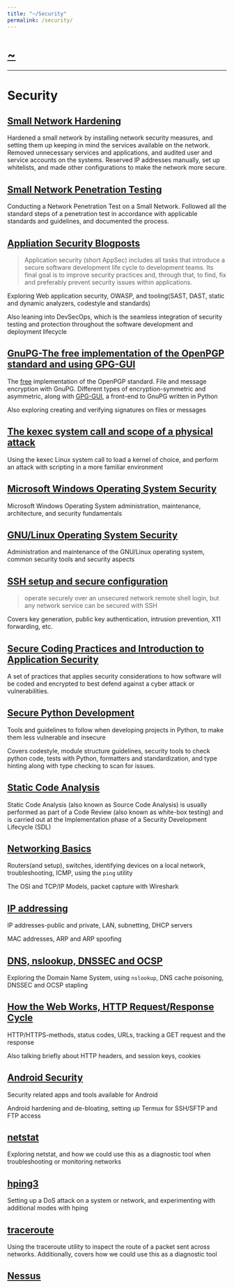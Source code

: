 ```yaml
---
title: "~/Security"
permalink: /security/
---
```


# [~](../README.md)

---

# Security

## [Small Network Hardening](https://elvindesouza.github.io/hardening)

Hardened a small network by installing network security measures, and setting them up keeping in mind the services available on the network. Removed unnecessary services and applications, and audited user and service accounts on the systems. Reserved IP addresses manually, set up whitelists, and made other configurations to make the network more secure.

## [Small Network Penetration Testing](https://elvindesouza.github.io/NetworkPenetrationTesting)

Conducting a Network Penetration Test on a Small Network. Followed all the standard steps of a penetration test in accordance with applicable standards and guidelines, and documented the process.

## [Appliation Security Blogposts](security/appsec.md)

> Application security (short AppSec) includes all tasks that introduce a secure software development life cycle to development teams. Its final goal is to improve security practices and, through that, to find, fix and preferably prevent security issues within applications.

Exploring Web application security, OWASP, and tooling(SAST, DAST, static and dynamic analyzers, codestyle and standards)

Also leaning into DevSecOps, which is the seamless integration of security testing and protection throughout the software development and deployment lifecycle

## [GnuPG-The free implementation of the OpenPGP standard and using GPG-GUI](security/gnupg.md)

The [free](https://www.gnu.org/philosophy/free-sw.en.html) implementation of the OpenPGP standard. File and message encryption with GnuPG. Different types of encryption-symmetric and asymmetric, along with [GPG-GUI](https://elvindesouza.github.io/GPG-GUI/), a front-end to GnuPG written in Python

Also exploring creating and verifying signatures on files or messages

## [The kexec system call and scope of a physical attack](projects/kexec.md)

Using the kexec Linux system call to load a kernel of choice, and perform an attack with scripting in a more familiar environment

## [Microsoft Windows Operating System Security](security/MSWindowsSecurity/windows.md)

Microsoft Windows Operating System administration, maintenance, architecture, and security fundamentals

## [GNU/Linux Operating System Security](security/LinuxSecurity/linux.md)

Administration and maintenance of the GNU/Linux operating system, common security tools and security aspects

## [SSH setup and secure configuration](security/ssh.md)

> operate securely over an unsecured network
> remote shell login, but any network service can be secured with SSH

Covers key generation, public key authentication, intrusion prevention, X11 forwarding, etc.

## [Secure Coding Practices and Introduction to Application Security](security/AppSec/secure_coding.md)

A set of practices that applies security considerations to how software will be coded and encrypted to best defend against a cyber attack or vulnerabilities.

## [Secure Python Development](security/AppSec/secure_coding_python.md)

Tools and guidelines to follow when developing projects in Python, to make them less vulnerable and insecure

Covers codestyle, module structure guidelines, security tools to check python code, tests with Python, formatters and standardization, and type hinting along with type checking to scan for issues.

## [Static Code Analysis](security/AppSec/static_analysis.md)

Static Code Analysis (also known as Source Code Analysis) is usually performed as part of a Code Review (also known as white-box testing) and is carried out at the Implementation phase of a Security Development Lifecycle (SDL)

## [Networking Basics](security/networking/networking_basix.md)

Routers(and setup), switches, identifying devices on a local network, troubleshooting, ICMP, using the `ping` utility

The OSI and TCP/IP Models, packet capture with Wireshark

## [IP addressing](security/networking/ip_addressing.md)

IP addresses-public and private, LAN, subnetting, DHCP servers

MAC addresses, ARP and ARP spoofing

## [DNS, nslookup, DNSSEC and OCSP](security/networking/dns.md)

Exploring the Domain Name System, using `nslookup`, DNS cache poisoning, DNSSEC and OCSP stapling

<!-- dnsenum -->

## [How the Web Works, HTTP Request/Response Cycle](security/networking/web.md)

HTTP/HTTPS-methods, status codes, URLs, tracking a GET request and the response

Also talking briefly about HTTP headers, and session keys, cookies

## [Android Security](security/android.md)

Security related apps and tools available for Android

Android hardening and de-bloating, setting up Termux for SSH/SFTP and FTP access

## [netstat](security/networking/netstat_linux.html)

Exploring netstat, and how we could use this as a diagnostic tool when troubleshooting or monitoring networks

## [hping3](security/networking/hping3.html)

Setting up a DoS attack on a system or network, and experimenting with additional modes with hping

## [traceroute](security/networking/traceroute.html)

Using the traceroute utility to inspect the route of a packet sent across networks. Additionally, covers how we could use this as a diagnostic tool

<!-- ## [DevTools](devtools.md) -->
<!--
## Enumerating Network Services
## Exploiting Network Services
## [Wireshark](wireshark.md)
## Active Directory
## GNU/Linux Operating System Security -->

<!-- virtualization,setup, security (virtualization.md)  -->
<!-- # Threat & Vulnerability management -->

## [Nessus](https://elvindesouza.github.io/NetworkPenetrationTesting/#nessus)

<!-- ## MITRE, MITRE ATT&CK
## Yara
## ISAC
## OpenVAS
## MISP
# SO & Monitoring
---
-->
